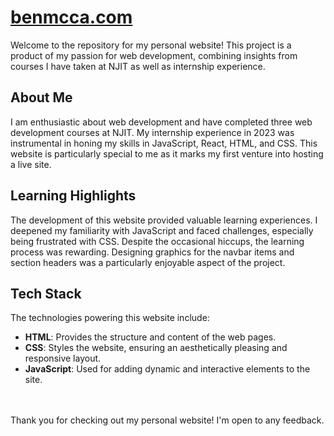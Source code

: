 # [benmcca.com](https://benmcca.com)

Welcome to the repository for my personal website! This project is a product of my passion for web development, combining insights from courses I have taken at NJIT as well as internship experience.

## About Me

I am enthusiastic about web development and have completed three web development courses at NJIT. My internship experience in 2023 was instrumental in honing my skills in JavaScript, React, HTML, and CSS. This website is particularly special to me as it marks my first venture into hosting a live site.

## Learning Highlights

The development of this website provided valuable learning experiences. I deepened my familiarity with JavaScript and faced challenges, especially being frustrated with CSS. Despite the occasional hiccups, the learning process was rewarding. Designing graphics for the navbar items and section headers was a particularly enjoyable aspect of the project.

## Tech Stack

The technologies powering this website include:

- **HTML**: Provides the structure and content of the web pages.
- **CSS**: Styles the website, ensuring an aesthetically pleasing and responsive layout.
- **JavaScript**: Used for adding dynamic and interactive elements to the site.

<br/>
<br/>
Thank you for checking out my personal website! I'm open to any feedback.
